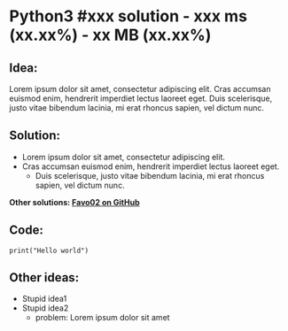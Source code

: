 # Python3 #xxx solution - xxx ms (xx.xx%) - xx MB (xx.xx%)

## Idea:

Lorem ipsum dolor sit amet, consectetur adipiscing elit. Cras accumsan euismod enim, hendrerit imperdiet lectus laoreet eget. Duis scelerisque, justo vitae bibendum lacinia, mi erat rhoncus sapien, vel dictum nunc.

## Solution:

- Lorem ipsum dolor sit amet, consectetur adipiscing elit.
- Cras accumsan euismod enim, hendrerit imperdiet lectus laoreet eget.
  - Duis scelerisque, justo vitae bibendum lacinia, mi erat rhoncus sapien, vel dictum nunc.

**Other solutions: [Favo02 on GitHub](https://github.com/Favo02/leetcode)**

## Code:
```
print("Hello world")
```

## Other ideas:

- Stupid idea1
- Stupid idea2
  - problem: Lorem ipsum dolor sit amet
